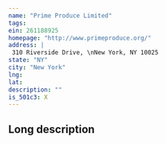 ```yaml
---
name: "Prime Produce Limited"
tags:
ein: 261188925
homepage: "http://www.primeproduce.org/"
address: |
 310 Riverside Drive, \nNew York, NY 10025
state: "NY"
city: "New York"
lng: 
lat: 
description: ""
is_501c3: X
---
```


## Long description


